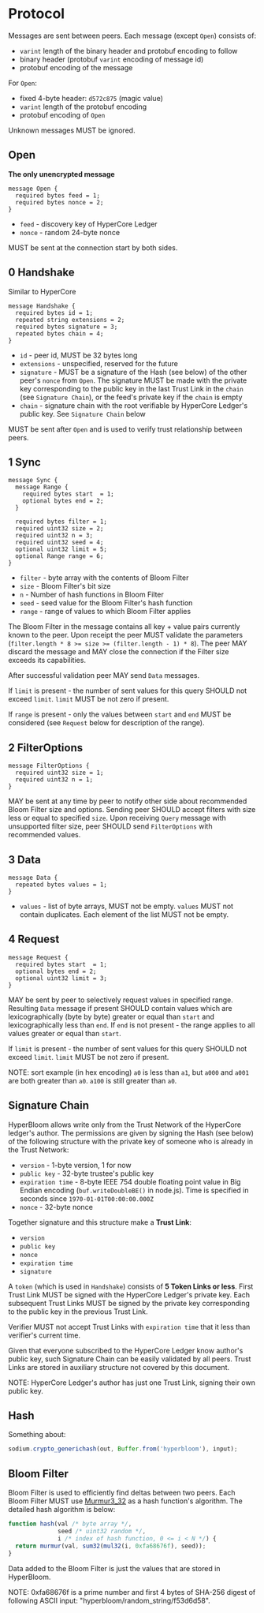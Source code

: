 # Protocol

Messages are sent between peers. Each message (except `Open`) consists of:

- `varint` length of the binary header and protobuf encoding to follow
- binary header (protobuf `varint` encoding of message id)
- protobuf encoding of the message

For `Open`:

- fixed 4-byte header: `d572c875` (magic value)
- `varint` length of the protobuf encoding
- protobuf encoding of `Open`

Unknown messages MUST be ignored.

## Open

**The only unencrypted message**

```
message Open {
  required bytes feed = 1;
  required bytes nonce = 2;
}
```

- `feed` - discovery key of HyperCore Ledger
- `nonce` - random 24-byte nonce

MUST be sent at the connection start by both sides.

## 0 Handshake

Similar to HyperCore

```
message Handshake {
  required bytes id = 1;
  repeated string extensions = 2;
  required bytes signature = 3;
  repeated bytes chain = 4;
}
```

- `id` - peer id, MUST be 32 bytes long
- `extensions` - unspecified, reserved for the future
- `signature` - MUST be a signature of the Hash (see below) of the other peer's
  `nonce` from `Open`. The signature MUST be made with the private key
  corresponding to the public key in the last Trust Link in the `chain` (see
  `Signature Chain`), or the feed's private key if the `chain` is empty
- `chain` - signature chain with the root verifiable by HyperCore Ledger's
            public key. See `Signature Chain` below

MUST be sent after `Open` and is used to verify trust relationship between
peers.

## 1 Sync

```
message Sync {
  message Range {
    required bytes start  = 1;
    optional bytes end = 2;
  }

  required bytes filter = 1;
  required uint32 size = 2;
  required uint32 n = 3;
  required uint32 seed = 4;
  optional uint32 limit = 5;
  optional Range range = 6;
}
```

- `filter` - byte array with the contents of Bloom Filter
- `size` - Bloom Filter's bit size
- `n` - Number of hash functions in Bloom Filter
- `seed` - seed value for the Bloom Filter's hash function
- `range` - range of values to which Bloom Filter applies

The Bloom Filter in the message contains all key + value pairs
currently known to the peer. Upon receipt the peer MUST validate the
parameters (`filter.length * 8 >= size >= (filter.length - 1) * 8`). The peer
MAY discard the message and MAY close the connection if the Filter size exceeds
its capabilities.

After successful validation peer MAY send `Data` messages.

If `limit` is present - the number of sent values for this query SHOULD not
exceed `limit`. `limit` MUST be not zero if present.

If `range` is present - only the values between `start` and `end` MUST be
considered (see `Request` below for description of the range).

## 2 FilterOptions

```
message FilterOptions {
  required uint32 size = 1;
  required uint32 n = 1;
}
```

MAY be sent at any time by peer to notify other side about recommended Bloom
Filter size and options. Sending peer SHOULD accept filters with size less or
equal to specified `size`. Upon receiving `Query` message with
unsupported filter size, peer SHOULD send `FilterOptions` with recommended
values.

## 3 Data

```
message Data {
  repeated bytes values = 1;
}
```

- `values` - list of byte arrays, MUST not be empty. `values` MUST not contain
   duplicates. Each element of the list MUST not be empty.

## 4 Request

```
message Request {
  required bytes start  = 1;
  optional bytes end = 2;
  optional uint32 limit = 3;
}
```

MAY be sent by peer to selectively request values in specified range. Resulting
`Data` message if present SHOULD contain values which are lexicographically
(byte by byte) greater or equal than `start` and lexicographically less than
`end`. If `end` is not present - the range applies to all values greater or
equal than `start`.

If `limit` is present - the number of sent values for this query SHOULD not
exceed `limit`. `limit` MUST be not zero if present.

NOTE: sort example (in hex encoding) `a0` is less than `a1`, but `a000` and
`a001` are both greater than `a0`. `a100` is still greater than `a0`.

## Signature Chain

HyperBloom allows write only from the Trust Network of the HyperCore ledger's
author. The permissions are given by signing the Hash (see below) of the
following structure with the private key of someone who is already in the Trust
Network:

- `version` - 1-byte version, 1 for now
- `public key` - 32-byte trustee's public key
- `expiration time` - 8-byte IEEE 754 double floating point value in Big Endian
  encoding (`buf.writeDoubleBE()` in node.js). Time is specified in seconds
  since `1970-01-01T00:00:00.000Z`
- `nonce` - 32-byte nonce

Together signature and this structure make a **Trust Link**:

- `version`
- `public key`
- `nonce`
- `expiration time`
- `signature`

A `token` (which is used in `Handshake`) consists of **5 Token Links or less**.
First Trust Link MUST be signed with the HyperCore Ledger's private key. Each
subsequent Trust Links MUST be signed by the private key corresponding to the
public key in the previous Trust Link.

Verifier MUST not accept Trust Links with `expiration time` that it less than
verifier's current time.

Given that everyone subscribed to the HyperCore Ledger know author's public key,
such Signature Chain can be easily validated by all peers. Trust Links are
stored in auxiliary structure not covered by this document.

NOTE: HyperCore Ledger's author has just one Trust Link, signing their own
public key.

## Hash

Something about:

```js
sodium.crypto_generichash(out, Buffer.from('hyperbloom'), input);
```

## Bloom Filter

Bloom Filter is used to efficiently find deltas between two peers. Each Bloom
Filter MUST use [Murmur3_32][0] as a hash function's algorithm. The detailed
hash algorithm is below:

```js
function hash(val /* byte array */,
              seed /* uint32 random */,
              i /* index of hash function, 0 <= i < N */) {
  return murmur(val, sum32(mul32(i, 0xfa68676f), seed));
}
```

Data added to the Bloom Filter is just the values that are stored in HyperBloom.

NOTE: 0xfa68676f is a prime number and first 4 bytes of SHA-256 digest of
following ASCII input: "hyperbloom/random_string/f53d6d58".

[0]: https://en.wikipedia.org/wiki/MurmurHash
